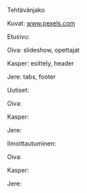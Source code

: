 Tehtävänjako

Kuvat: www.pexels.com

Etusivu:

Oiva: slideshow, opettajat

Kasper: esittely, header

Jere: tabs, footer

Uutiset:

Oiva: 

Kasper: 

Jere: 


Ilmoittautuminen:

Oiva: 

Kasper: 

Jere: 

